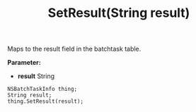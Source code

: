 ﻿---
uid: crmscript_ref_NSBatchTaskInfo_SetResult
title: SetResult(String result)
intellisense: NSBatchTaskInfo.SetResult
keywords: NSBatchTaskInfo, GetResult
so.topic: reference
---

Maps to the result field in the batchtask table.

**Parameter:** 
 - **result** String

```crmscript
NSBatchTaskInfo thing;
String result;
thing.SetResult(result);
```


